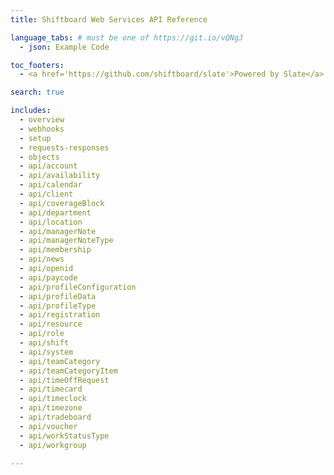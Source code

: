 ```yaml
---
title: Shiftboard Web Services API Reference

language_tabs: # must be one of https://git.io/vQNgJ
  - json: Example Code

toc_footers:
  - <a href='https://github.com/shiftboard/slate'>Powered by Slate</a>

search: true

includes:
  - overview
  - webhooks
  - setup
  - requests-responses
  - objects
  - api/account
  - api/availability
  - api/calendar
  - api/client
  - api/coverageBlock
  - api/department
  - api/location
  - api/managerNote
  - api/managerNoteType
  - api/membership
  - api/news
  - api/openid
  - api/paycode
  - api/profileConfiguration
  - api/profileData
  - api/profileType
  - api/registration
  - api/resource
  - api/role
  - api/shift
  - api/system
  - api/teamCategory
  - api/teamCategoryItem
  - api/timeOffRequest
  - api/timecard
  - api/timeclock
  - api/timezone
  - api/tradeboard
  - api/voucher
  - api/workStatusType
  - api/workgroup

---
```

